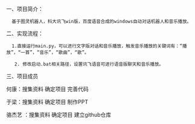 一、项目简介：

      基于图灵机器人，科大讯飞win版，百度语音合成的windows自动对话机器人和音乐播放。

二、实现流程：

      1.直接运行main.py，可以进行文字版对话和音乐播放，触发音乐播放的关键词有：“播放”，“一首”，“音乐”，“歌曲”，“歌”。
      
       2. 修改启动.bat相关路径，设置讯飞语音可进行语音版聊天和音乐播放。
三、项目成员

何康：搜集资料 确定项目 完善代码

于梁：搜集资料 确定项目 制作PPT

骆杰艺 ：搜集资料 确定项目 建立github仓库

